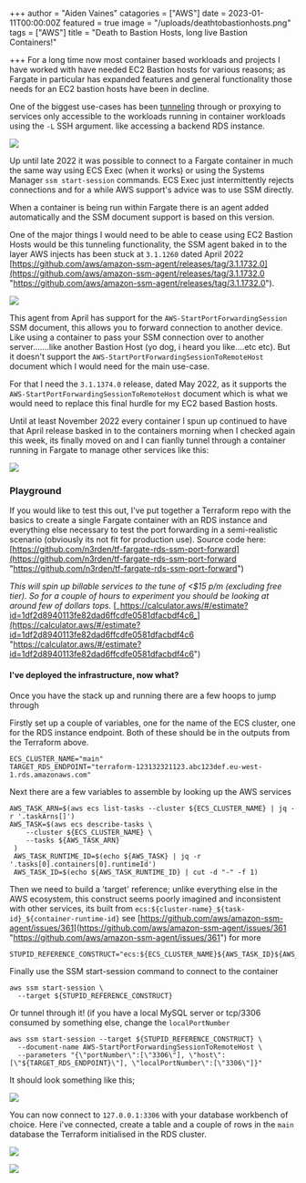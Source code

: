 +++
author = "Aiden Vaines"
catagories = ["AWS"]
date = 2023-01-11T00:00:00Z
featured = true
image = "/uploads/deathtobastionhosts.png"
tags = ["AWS"]
title = "Death to Bastion Hosts, long live Bastion Containers!"

+++
For a long time now most container based workloads and projects I have worked with have needed EC2 Bastion hosts for various reasons; as Fargate in particular has expanded features and general functionality those needs for an EC2 bastion hosts have been in decline.

One of the biggest use-cases has been [tunneling](https://www.ssh.com/academy/ssh/tunneling) through or proxying to services only accessible to the workloads running in container workloads using the `-L` SSH argument. like accessing a backend RDS instance.

![](/uploads/bastion-containers7.png)

Up until late 2022 it was possible to connect to a Fargate container in much the same way using ECS Exec (when it works) or using the Systems Manager `ssm start-session` commands. ECS Exec just intermittently rejects connections and for a while AWS support's advice was to use SSM directly. 

When a container is being run within Fargate there is an agent added automatically and the SSM document support is based on this version. 

One of the major things I would need to be able to cease using EC2 Bastion Hosts would be this tunneling functionality, the SSM agent baked in to the layer AWS injects has been stuck at `3.1.1260` dated April 2022 [https://github.com/aws/amazon-ssm-agent/releases/tag/3.1.1732.0](https://github.com/aws/amazon-ssm-agent/releases/tag/3.1.1732.0 "https://github.com/aws/amazon-ssm-agent/releases/tag/3.1.1732.0"). 

![](/uploads/bastion-containers6.png)

This agent from April has support for the `AWS-StartPortForwardingSession` SSM document, this allows you to forward connection to another device. Like using a container to pass your SSM connection over to another server.......like another Bastion Host (yo dog, i heard you like....etc etc). But it doesn't support the `AWS-StartPortForwardingSessionToRemoteHost `document which I would need for the main use-case.

For that I need the `3.1.1374.0` release, dated May 2022, as it supports the `AWS-StartPortForwardingSessionToRemoteHost` document which is what we would need to replace this final hurdle for my EC2 based Bastion hosts.

Until at least November 2022 every container I spun up continued to have that April release basked in to the containers morning when I checked again this week, its finally moved on and I can fianlly tunnel through a container running in Fargate to manage other services like this:

![](/uploads/bastion-containers5.png)

### Playground

If you would like to test this out, I've put together a Terraform repo with the basics to create a single Fargate container with an RDS instance and everything else necessary to test the port forwarding in a semi-realistic scenario (obviously its not fit for production use). Source code here: [https://github.com/n3rden/tf-fargate-rds-ssm-port-forward](https://github.com/n3rden/tf-fargate-rds-ssm-port-forward "https://github.com/n3rden/tf-fargate-rds-ssm-port-forward")

_This will spin up billable services to the tune of <$15 p/m (excluding free tier). So for a couple of hours to experiment you should be looking at around few of dollars tops._ [_https://calculator.aws/#/estimate?id=1df2d8940113fe82dad6ffcdfe0581dfacbdf4c6_](https://calculator.aws/#/estimate?id=1df2d8940113fe82dad6ffcdfe0581dfacbdf4c6 "https://calculator.aws/#/estimate?id=1df2d8940113fe82dad6ffcdfe0581dfacbdf4c6")

#### I've deployed the infrastructure, now what?

Once you have the stack up and running there are a few hoops to jump through

Firstly set up a couple of variables, one for the name of the ECS cluster, one for the RDS instance endpoint. Both of these should be in the outputs from the Terraform above.

    ECS_CLUSTER_NAME="main"
    TARGET_RDS_ENDPOINT="terraform-123132321123.abc123def.eu-west-1.rds.amazonaws.com"

Next there are a few variables to assemble by looking up the AWS services

    AWS_TASK_ARN=$(aws ecs list-tasks --cluster ${ECS_CLUSTER_NAME} | jq -r '.taskArns[]')
    AWS_TASK=$(aws ecs describe-tasks \ 
        --cluster ${ECS_CLUSTER_NAME} \ 
        --tasks ${AWS_TASK_ARN}
     )
     AWS_TASK_RUNTIME_ID=$(echo ${AWS_TASK} | jq -r '.tasks[0].containers[0].runtimeId')
     AWS_TASK_ID=$(echo ${AWS_TASK_RUNTIME_ID} | cut -d "-" -f 1)

Then we need to build a 'target' reference; unlike everything else in the AWS ecosystem, this construct seems poorly imagined and inconsistent with other services, its built from `ecs:${cluster-name}_${task-id}_${container-runtime-id}` see [https://github.com/aws/amazon-ssm-agent/issues/361](https://github.com/aws/amazon-ssm-agent/issues/361 "https://github.com/aws/amazon-ssm-agent/issues/361") for more

    STUPID_REFERENCE_CONSTRUCT="ecs:${ECS_CLUSTER_NAME}${AWS_TASK_ID}${AWS_TASK_RUNTIME_ID}"

Finally use the SSM start-session command to connect to the container

    aws ssm start-session \
      --target ${STUPID_REFERENCE_CONSTRUCT}

Or tunnel through it! (if you have a local MySQL server or tcp/3306 consumed by something else, change the `localPortNumber`

    aws ssm start-session --target ${STUPID_REFERENCE_CONSTRUCT} \
      --document-name AWS-StartPortForwardingSessionToRemoteHost \
      --parameters "{\"portNumber\":[\"3306\"], \"host\":[\"${TARGET_RDS_ENDPOINT}\"], \"localPortNumber\":[\"3306\"]}"

It should look something like this;

![](/uploads/bastion-containers3.png)

You can now connect to `127.0.0.1:3306` with your database workbench of choice. Here i've connected, create a table and a couple of rows in the `main` database the Terraform initialised in the RDS cluster.

![](/uploads/bastion-containers4.png)

![](/uploads/bastion-containers2.png)